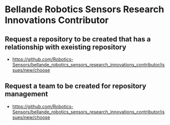 # Bellande Robotics Sensors Research Innovations Contributor

## Request a repository to be created that has a relationship with exeisting repository
- https://github.com/Robotics-Sensors/bellande_robotics_sensors_research_innovations_contributor/issues/new/choose

## Request a team to be created for repository management
- https://github.com/Robotics-Sensors/bellande_robotics_sensors_research_innovations_contributor/issues/new/choose
